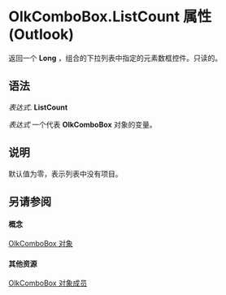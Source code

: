 
# OlkComboBox.ListCount 属性 (Outlook)

返回一个 **Long** ，组合的下拉列表中指定的元素数框控件。只读的。


## 语法

 _表达式_. **ListCount**

 _表达式_ 一个代表 **OlkComboBox** 对象的变量。


## 说明

默认值为零，表示列表中没有项目。


## 另请参阅


#### 概念


[OlkComboBox 对象](8d5e2f25-2962-af28-2523-b7b82473ea0a.md)
#### 其他资源


[OlkComboBox 对象成员](618de9e2-f5b9-40d9-239e-95aeb9dce092.md)